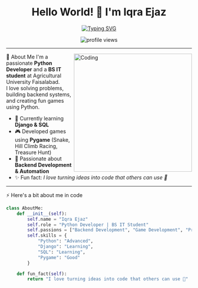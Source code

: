 <h1 align="center">Hello World! 👋 I'm Iqra Ejaz</h1>

<!-- 🔤 Typing effect lines -->
<p align="center">
  <a href="https://git.io/typing-svg">
    <img src="https://readme-typing-svg.herokuapp.com?size=24&duration=2500&pause=1000&center=true&vCenter=true&width=750&lines=Advanced+Python+Developer;Backend+(Django+%26+REST)+Enthusiast;Game+Developer+with+Pygame;Problem+Solver+%26+Coder;BS+IT+Student+%40+Agricultural+University+Faisalabad" alt="Typing SVG" />
  </a>
</p>

<!-- 👀 Profile views -->
<p align="center">
  <img src="https://komarev.com/ghpvc/?username=IqraEjaz12&label=Profile%20views&color=0e75b6&style=flat" alt="profile views" />
</p>

---

<!-- 🎬 Coding GIF (right side) -->
<img align="right" alt="Coding" width="320" src="https://media.giphy.com/media/qgQUggAC3Pfv687qPC/giphy.gif" />

 💫 About Me
I'm a passionate **Python Developer** and a **BS IT student** at Agricultural University Faisalabad.  
I love solving problems, building backend systems, and creating fun games using Python.  

- 🌱 Currently learning **Django & SQL**  
- 🎮 Developed games using **Pygame** (Snake, Hill Climb Racing, Treasure Hunt)  
- 🧩 Passionate about **Backend Development & Automation**  
- ✨ Fun fact: *I love turning ideas into code that others can use 🚀*  

---

 ⚡ Here's a bit about me in code
```python
class AboutMe:
    def __init__(self):
        self.name = "Iqra Ejaz"
        self.role = "Python Developer | BS IT Student"
        self.passions = ["Backend Development", "Game Development", "Problem Solving"]
        self.skills = {
            "Python": "Advanced",
            "Django": "Learning",
            "SQL": "Learning",
            "Pygame": "Good"
        }

    def fun_fact(self):
        return "I love turning ideas into code that others can use 🚀"
